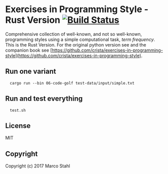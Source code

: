 # Exercises in Programming Style - Rust Version [![Build Status](https://travis-ci.org/shybyte/exercises-in-programming-style-rust.svg?branch=master)](https://travis-ci.org/shybyte/exercises-in-programming-style-rust)
 
Comprehensive collection of well-known, and not so well-known, programming styles using a simple computational task, *term frequency*.
This is the Rust Version. For the original python version see and the companion book see
[https://github.com/crista/exercises-in-programming-style](https://github.com/crista/exercises-in-programming-style).

## Run one variant

```
  cargo run --bin 06-code-golf test-data/input/simple.txt
```


## Run and test everything


```
  test.sh
```


## License

MIT

## Copyright

Copyright (c) 2017 Marco Stahl
